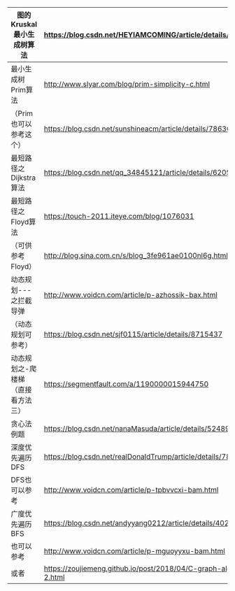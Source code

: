 | 图的Kruskal最小生成树算法  | https://blog.csdn.net/HEYIAMCOMING/article/details/76449284        |     |
| ----------------- | ------------------------------------------------------------------ | --- |
| 最小生成树Prim算法       | http://www.slyar.com/blog/prim-simplicity-c.html                   |     |
| （Prim也可以参考这个）     | https://blog.csdn.net/sunshineacm/article/details/78630521         |     |
| 最短路径之Dijkstra算法   | https://blog.csdn.net/qq_34845121/article/details/62056089         |     |
| 最短路径之Floyd算法      | https://touch-2011.iteye.com/blog/1076031                          |     |
| （可供参考Floyd）       | http://blog.sina.com.cn/s/blog_3fe961ae0100nl6g.html               |     |
| 动态规划---之拦截导弹      | http://www.voidcn.com/article/p-azhossik-bax.html                  |     |
| （动态规划可参考）         | https://blog.csdn.net/sjf0115/article/details/8715437              |     |
| 动态规划之-爬楼梯（直接看方法三） | https://segmentfault.com/a/1190000015944750                        |     |
| 贪心法例题             | https://blog.csdn.net/nanaMasuda/article/details/52489508          |     |
| 深度优先遍历DFS         | https://blog.csdn.net/realDonaldTrump/article/details/78002365     |     |
| DFS也可以参考          | http://www.voidcn.com/article/p-tpbvvcxi-bam.html                  |     |
| 广度优先遍历BFS         | https://blog.csdn.net/andyyang0212/article/details/40213257        |     |
| 也可以参考             | http://www.voidcn.com/article/p-mguoyyxu-bam.html                  |     |
| 或者                | https://zoujiemeng.github.io/post/2018/04/C-graph-algorithm-2.html |     |

# 
